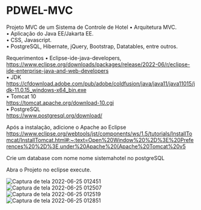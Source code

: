 # PDWEL-MVC
Projeto MVC de um Sistema de Controle de Hotel
• Arquitetura MVC.  
• Aplicação do Java EE/Jakarta EE.  
• CSS, Javascript.  
• PostgreSQL, Hibernate, jQuery, Bootstrap, Datatables, entre outros.  

Requerimentos
• Eclipse-ide-java-developers, 
https://www.eclipse.org/downloads/packages/release/2022-06/r/eclipse-ide-enterprise-java-and-web-developers  
• JDK   
https://cfdownload.adobe.com/pub/adobe/coldfusion/java/java11/java11015/jdk-11.0.15_windows-x64_bin.exe  
• Tomcat 10  
https://tomcat.apache.org/download-10.cgi   
• PostgreSQL  
https://www.postgresql.org/download/   

Após a instalação, adicione o Apache ao Eclipse 
https://www.eclipse.org/webtools/jst/components/ws/1.5/tutorials/InstallTomcat/InstallTomcat.html#:~:text=Open%20Window%20%2D%3E%20Preferences%20%2D%3E,under%20Apache%20(Apache%20Tomcat%20v5  

Crie um database com nome nome sistemahotel no postgreSQL  

Abra o Projeto no eclipse execute.

![Captura de tela 2022-06-25 012451](https://user-images.githubusercontent.com/54046383/175757945-d06dd21a-6f6a-41d1-806e-38ef058bb8ab.png)  
![Captura de tela 2022-06-25 012507](https://user-images.githubusercontent.com/54046383/175757950-10407a43-be73-4dc8-b702-7a036a9c2b9e.png)
![Captura de tela 2022-06-25 012519](https://user-images.githubusercontent.com/54046383/175757952-455e0d5a-3d65-44f1-b804-b4ffd59af861.png)
![Captura de tela 2022-06-25 012851](https://user-images.githubusercontent.com/54046383/175757983-606be96f-0844-4002-92fa-8831ad67cc12.png)
